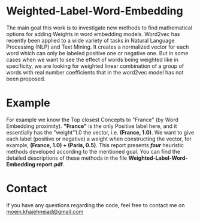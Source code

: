 # Weighted-Label-Word-Embedding
The main goal this work is to investigate new methods to find mathematical options for adding Weights in word embedding models. 
Word2vec has recently been applied to a wide variety of tasks in Natural Language Processing (NLP) and Text Mining. It creates a normalized vector for each word which can only be labeled positive one or negative one. But in some cases when we want to see the effect of words being weighted like in specificity, we are looking for weighted linear combination of a group of words with real number coefficients that in the word2vec model has not been proposed.   
# Example
For example we know the Top closest Concepts to "France" (by Word Embedding proximity). **"France"** is the only Positive label here, and it essentially has the "weight"1.0 the vector, i.e. **(France, 1.0)**. We want to give each label (positive or negative) a weight when constructing the vector, for example, **(France, 1.0) + (Paris, 0.5)**. 
This report presents **_four_** heuristic methods developed according to the mentioned goal. 
You can find the detailed descriptions of these methods in the file **Weighted-Label-Word-Embedding report.pdf**.
# Contact
If you have any questions regarding the code, feel free to contact me on moein.khajehnejad@gmail.com
